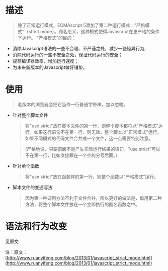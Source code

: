 # 描述
> 除了正常运行模式，ECMAscript 5添加了第二种运行模式："严格模式"（strict mode）。顾名思义，这种模式使得Javascript在更严格的条件下运行。  "严格模式"的目的： 　　
  - 消除Javascript语法的一些不合理、不严谨之处，减少一些怪异行为; 　　
  - 消除代码运行的一些不安全之处，保证代码运行的安全； 　　
  - 提高编译器效率，增加运行速度； 　　
  - 为未来新版本的Javascript做好铺垫。

# 使用
> 老版本的浏览器会把它当作一行普通字符串，加以忽略。

- 针对整个脚本文件

  > 将"use strict"放在脚本文件的第一行，则整个脚本都将以"严格模式"运行。如果这行语句不在第一行，则无效，整个脚本以"正常模式"运行。如果不同模式的代码文件合并成一个文件，这一点需要特别注意。<br>

  > (严格地说，只要前面不是产生实际运行结果的语句，"use strict"可以不在第一行，比如直接跟在一个空的分号后面。)

- 针对单个函数

  > 将"use strict"放在函数体的第一行，则整个函数以"严格模式"运行。

- 脚本文件的变通写法

  > 因为第一种调用方法不利于文件合并，所以更好的做法是，借用第二种方法，将整个脚本文件放在一个立即执行的匿名函数之中。

# 语法和行为改变
见原文

注：原文：[http://www.ruanyifeng.com/blog/2013/01/javascript_strict_mode.html](http://www.ruanyifeng.com/blog/2013/01/javascript_strict_mode.html)
